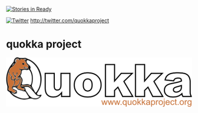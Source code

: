 [![Stories in Ready](http://badge.waffle.io/rochacbruno/quokka.png)](http://waffle.io/rochacbruno/quokka)  

[![Twitter](https://twitter.com/images/resources/twitter-bird-16x16.png)](https://twitter.com/quokkaproject) http://twitter.com/quokkaproject  

quokka project
======

![logo](/docs/logo.png)

